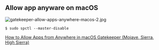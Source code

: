 ## Allow app anyware on macOS

![gatekeeper-allow-apps-anywhere-macos-2.jpg](http://cdn.osxdaily.com/wp-content/uploads/2016/09/gatekeeper-allow-apps-anywhere-macos-2.jpg)

```
$ sudo spctl --master-disable
```

[How to Allow Apps from Anywhere in macOS Gatekeeper (Mojave, Sierra, High Sierra)](http://osxdaily.com/2016/09/27/allow-apps-from-anywhere-macos-gatekeeper/)
